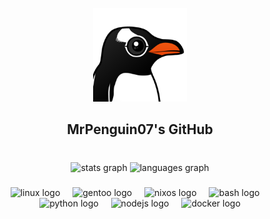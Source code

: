 <br clear="both">

<div align="center">
  <img height="150" src="https://raw.githubusercontent.com/MrPenguin07/MrPenguin07.github.io/main/assets/images/author/gentoo-profile.png"  />
</div>

###

<h2 align="center">MrPenguin07's GitHub</h2>

###

<br clear="both">

<div align="center">
  <img src="https://github-readme-stats.vercel.app/api?username=MrPenguin07&hide_title=true&hide_rank=true&show_icons=true&include_all_commits=true&count_private=true&disable_animations=false&theme=gruvbox&locale=en&hide_border=true" height="150" alt="stats graph"  />
  <img src="https://github-readme-stats.vercel.app/api/top-langs?username=MrPenguin07&locale=en&hide_title=true&layout=compact&card_width=320&langs_count=6&theme=gruvbox&hide_border=true" height="150" alt="languages graph"  />
</div>

###

<div align="center">
  <img src="https://cdn.jsdelivr.net/gh/devicons/devicon/icons/linux/linux-original.svg" height="30" alt="linux logo"  />
  <img width="12" />
  <img src="https://img.shields.io/badge/Gentoo-54487A?logo=gentoo&logoColor=white&style=for-the-badge" height="30" alt="gentoo logo"  />
  <img width="12" />
  <img src="https://img.shields.io/badge/NixOS-5277C3?logo=nixos&logoColor=white&style=for-the-badge" height="30" alt="nixos logo"  />
  <img width="12" />
  <img src="https://img.shields.io/badge/GNU Bash-4EAA25?logo=gnubash&logoColor=white&style=for-the-badge" height="30" alt="bash logo"  />
  <img width="12" />
  <img src="https://img.shields.io/badge/Python-3776AB?logo=python&logoColor=white&style=for-the-badge" height="30" alt="python logo"  />
  <img width="12" />
  <img src="https://img.shields.io/badge/Node.js-339933?logo=nodedotjs&logoColor=white&style=for-the-badge" height="30" alt="nodejs logo"  />
  <img width="12" />
  <img src="https://img.shields.io/badge/Docker-2496ED?logo=docker&logoColor=white&style=for-the-badge" height="30" alt="docker logo"  />
</div>

###
<!---
<br clear="both">  

<img src="https://raw.githubusercontent.com/MrPenguin07/MrPenguin07/output/snake.svg" alt="Snake animation" />  
-->
###
